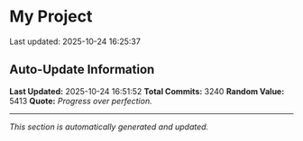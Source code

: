 # My Project


Last updated: 2025-10-24 16:25:37















































































































































































































































































































































































































































































































































































































































































































































































































































































































































































































































































































































































































































































































































































































































































































































































































































































































































































































































































































































































































































































































































































































































































































































































































































































































































































































































































































































































































































































































































































































































































































































































































































































































































































































































































































































































































































































































































































## Auto-Update Information

**Last Updated:** 2025-10-24 16:51:52
**Total Commits:** 3240
**Random Value:** 5413
**Quote:** _Progress over perfection._

---
_This section is automatically generated and updated._